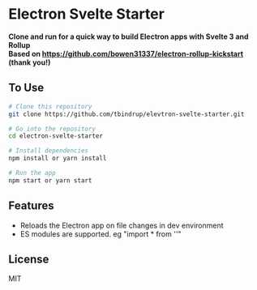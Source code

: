 # Electron Svelte Starter

**Clone and run for a quick way to build Electron apps with Svelte 3 and Rollup**  
**Based on https://github.com/bowen31337/electron-rollup-kickstart (thank you!)**

## To Use

```bash
# Clone this repository
git clone https://github.com/tbindrup/elevtron-svelte-starter.git

# Go into the repository
cd electron-svelte-starter

# Install dependencies
npm install or yarn install

# Run the app
npm start or yarn start
```

## Features

- Reloads the Electron app on file changes in dev environment
- ES modules are supported. eg "import \* from ''"

## License

MIT
